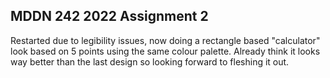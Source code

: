 ## MDDN 242 2022 Assignment 2

Restarted due to legibility issues, now doing a rectangle based "calculator" look based on 5 points using the same colour palette. Already think it looks way better than the last design so looking forward to fleshing it out.
